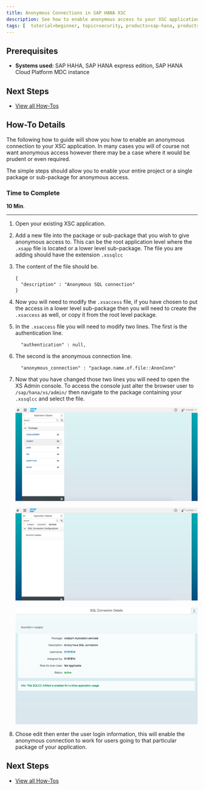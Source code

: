 ```yaml
---
title: Anonymous Connections in SAP HANA XSC
description: See how to enable anonymous access to your XSC application
tags: [  tutorial>beginner, topic>security, products>sap-hana, products>sap-hana,-express-edition ]
---
```

## Prerequisites  
 - **Systems used:** SAP HAHA, SAP HANA express edition, SAP HANA Cloud Platform MDC instance

## Next Steps
 - [View all How-Tos](http://www.sap.com/developer/tutorial-navigator.how-to.html)


## How-To Details
The following how to guide will show you how to enable an anonymous connection to your XSC application. In many cases you will of course not want anonymous access however there may be a case where it would be prudent or even required.

The simple steps should allow you to enable your entire project or a single package or sub-package for anonymous access.

### Time to Complete
**10 Min**.

---

1. Open your existing XSC application.
2. Add a new file into the package or sub-package that you wish to give anonymous access to. This can be the root application level where the `.xsapp` file is located or a lower level sub-package. The file you are adding should have the extension `.xssqlcc`
3. The content of the file should be.
    ```
    {
      "description" : "Anonymous SQL connection"
    }
    ```
4. Now you will need to modify the `.xsaccess` file, if you have chosen to put the access in a lower level sub-package then you will need to create the `.xsaccess` as well, or copy it from the root level package.
5. In the `.xsaccess` file you will need to modify two lines. The first is the authentication line.
    ```
      "authentication" : null,
    ```
6. The second is the anonymous connection line.
    ```
      "anonymous_connection" : "package.name.of.file::AnonConn"
    ```
7. Now that you have changed those two lines you will need to open the XS Admin console. To access the console just alter the browser user to `/sap/hana/xs/admin/` then navigate to the package containing your `.xssqlcc` and select the file.

    ![admin](1.png)

    ![sub package](2.png)

    ![login details](3.png)

8. Chose edit then enter the user login information, this will enable the anonymous connection to work for users going to that particular package of your application.

## Next Steps
 - [View all How-Tos](http://www.sap.com/developer/tutorial-navigator.how-to.html)
